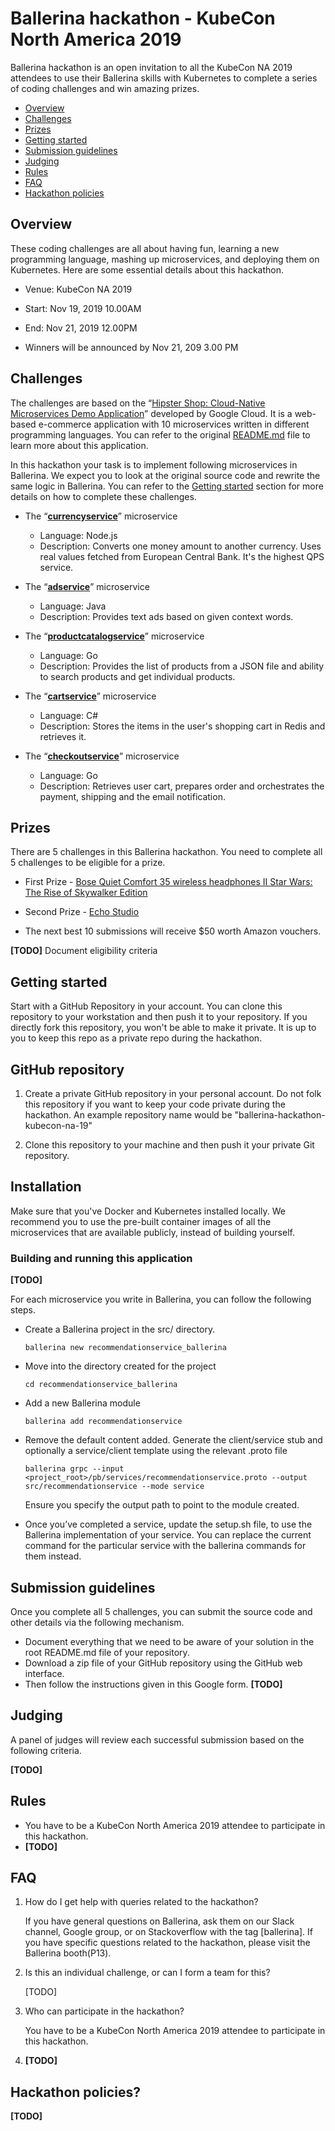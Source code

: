 # Ballerina hackathon - KubeCon North America 2019

Ballerina hackathon is an open invitation to all the KubeCon NA 2019 attendees to use their Ballerina skills with Kubernetes to complete a series of coding challenges and win amazing prizes. 

- [Overview](#Overview)
- [Challenges](#Challenges)
- [Prizes](#Prizes)
- [Getting started](#Getting-started)
- [Submission guidelines](#Submission-guidelines) 
- [Judging](#Judging)
- [Rules](#Rules)
- [FAQ](#FAQ)
- [Hackathon policies](#Hackathon-policies)

## Overview
These coding challenges are all about having fun, learning a new programming language, mashing up microservices, and deploying them on Kubernetes. Here are some essential details about this hackathon. 

- Venue: KubeCon NA 2019

- Start: Nov 19, 2019 10.00AM

- End: Nov 21, 2019 12.00PM

- Winners will be announced by Nov 21, 209 3.00 PM

## Challenges

The challenges are based on the “[Hipster Shop: Cloud-Native Microservices Demo Application](https://github.com/GoogleCloudPlatform/microservices-demo)” developed by Google Cloud. It is a web-based e-commerce application with 10 microservices written in different programming languages. You can refer to the original [README.md](https://github.com/GoogleCloudPlatform/microservices-demo/blob/master/README.md) file to learn more about this application.

In this hackathon your task is to implement following microservices in Ballerina. We expect you to look at the original source code and rewrite the same logic in Ballerina. You can refer to the [Getting started](#Getting-started) section for more details on how to complete these challenges.

- The “**[currencyservice](./src/currencyservice)**” microservice
    - Language: Node.js
    - Description: Converts one money amount to another currency. Uses real values fetched from European Central Bank. It's the highest QPS service.

- The “**[adservice](./src/adservice)**” microservice 
    - Language: Java
    - Description: Provides text ads based on given context words.
- The “**[productcatalogservice](./src/productcatalogservice)**” microservice
    - Language: Go
    - Description: Provides the list of products from a JSON file and ability to search products and get individual products.
- The “**[cartservice](./src/cartservice)**” microservice
    - Language: C#
    - Description: Stores the items in the user's shopping cart in Redis and retrieves it.

- The “**[checkoutservice](./src/checkoutservice)**” microservice
    - Language: Go
    - Description: Retrieves user cart, prepares order and orchestrates the payment, shipping and the email notification.

## Prizes
There are 5 challenges in this Ballerina hackathon. You need to complete all 5 challenges to be eligible for a prize.

- First Prize -  [Bose Quiet Comfort 35 wireless headphones II
  Star Wars: The Rise of Skywalker Edition](https://www.bose.com/en_us/products/headphones/over_ear_headphones/quietcomfort-35-wireless-ii-skywalker.html)

- Second Prize - [Echo Studio](https://www.amazon.com/Echo-Studio/dp/B07G9Y3ZMC)

- The next best 10 submissions will receive $50 worth Amazon vouchers. 



**[TODO]** Document eligibility criteria 



## Getting started

Start with a GitHub Repository in your account. You can clone this repository to your workstation and then push it to your repository. If you directly fork this repository, you won't be able to make it private. It is up to you to keep this repo as a private repo during the hackathon. 

## GitHub repository

1.  Create a private GitHub repository in your personal account. Do not folk this repository if you want to keep your code private during the hackathon. An example repository name would be "ballerina-hackathon-kubecon-na-19"

2. Clone this repository to your machine and then push it your private Git repository.

## Installation

Make sure that you've Docker and Kubernetes installed locally. We recommend you to use the pre-built container images of all the microservices that are available publicly, instead of building yourself. 

### Building and running this application

**[TODO]**

For each microservice you write in Ballerina, you can follow the following steps.

- Create a Ballerina project in the src/ directory.

    `ballerina new recommendationservice_ballerina`

- Move into the directory created for the project

    `cd recommendationservice_ballerina`

- Add a new Ballerina module

    `ballerina add recommendationservice`

- Remove the default content added. Generate the client/service stub and optionally a service/client template using 
the relevant .proto file

    `ballerina grpc --input <project_root>/pb/services/recommendationservice.proto --output src/recommendationservice --mode service`

    Ensure you specify the output path to point to the module created. 

- Once you’ve completed a service, update the setup.sh file, to use the Ballerina implementation of your service. You 
can replace the current command for the particular service with the ballerina commands for them instead.

## Submission guidelines

Once you complete all 5 challenges, you can submit the source code and other details via the following mechanism. 

- Document everything that we need to be aware of your solution in the root README.md file of your repository. 
- Download a zip file of your GitHub repository using the GitHub web interface. 
- Then follow the instructions given in this Google form. **[TODO]**


## Judging
A panel of judges will review each successful submission based on the following criteria. 

**[TODO]**

## Rules
- You have to be a KubeCon North America 2019 attendee to participate in this hackathon.
- **[TODO]**



## FAQ
1. How do I get help with queries related to the hackathon?

    If you have general questions on Ballerina, ask them on our Slack channel, Google group, or on Stackoverflow with the tag [ballerina]. If you have specific questions related to the hackathon, please visit the Ballerina booth(P13).

2. Is this an individual challenge, or can I form a team for this?

    [TODO]
3. Who can participate in the hackathon?

    You have to be a KubeCon North America 2019 attendee to participate in this hackathon.

4. **[TODO]**



## Hackathon policies?

**[TODO]**
